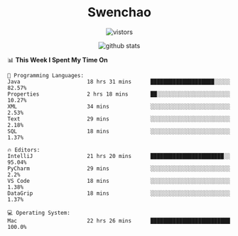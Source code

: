 <h1 align="center">Swenchao</h3>

<p align="center">
  <img src="https://visitor-badge.glitch.me/badge?page_id=Swenchao" alt="vistors" />
</p>

<p align="center">
  <img src="https://github-readme-stats.vercel.app/api?username=Swenchao&count_private=true&show_icons=true&theme=vue-dark&hide_title=true" alt="github stats" />
</p>

<!--START_SECTION:waka-->
📊 **This Week I Spent My Time On** 

```text
💬 Programming Languages: 
Java                     18 hrs 31 mins      ████████████████████░░░░░   82.57% 
Properties               2 hrs 18 mins       ██░░░░░░░░░░░░░░░░░░░░░░░   10.27% 
XML                      34 mins             ░░░░░░░░░░░░░░░░░░░░░░░░░   2.53% 
Text                     29 mins             ░░░░░░░░░░░░░░░░░░░░░░░░░   2.18% 
SQL                      18 mins             ░░░░░░░░░░░░░░░░░░░░░░░░░   1.37%

🔥 Editors: 
IntelliJ                 21 hrs 20 mins      ███████████████████████░░   95.04% 
PyCharm                  29 mins             ░░░░░░░░░░░░░░░░░░░░░░░░░   2.2% 
VS Code                  18 mins             ░░░░░░░░░░░░░░░░░░░░░░░░░   1.38% 
DataGrip                 18 mins             ░░░░░░░░░░░░░░░░░░░░░░░░░   1.37%

💻 Operating System: 
Mac                      22 hrs 26 mins      █████████████████████████   100.0%

```


<!--END_SECTION:waka-->
